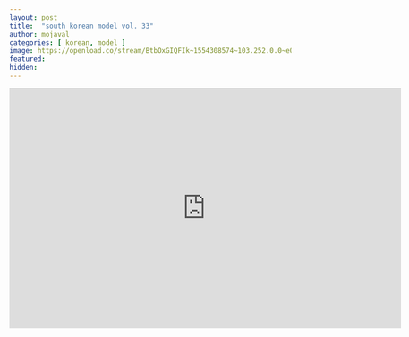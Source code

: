 ```yaml
---
layout: post
title:  "south korean model vol. 33"
author: mojaval
categories: [ korean, model ]
image: https://openload.co/stream/BtbOxGIQFIk~1554308574~103.252.0.0~e0fYZtHg?mime=true
featured: 
hidden: 
---
```


<iframe src="https://openload.co/embed/75tR9NzRlvE/south-korean-model-vol-33___a795e6b314bcbff32e692217e13292100aeacb7a.mp4" scrolling="no" frameborder="0" width="700" height="430" allowfullscreen="true" webkitallowfullscreen="true" mozallowfullscreen="true"></iframe>